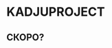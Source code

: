 <!DOCTYPE html>
<html>
<head>
<title>KadjuProject</title>
</head>
<body>
<h1>KADJUPROJECT</h1>
<h2>СКОРО?</h2>
</body>
</html>
